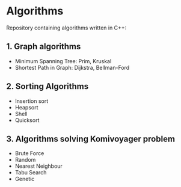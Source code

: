 # Algorithms
Repository containing algorithms written in C++:

## 1. Graph algorithms
- Minimum Spanning Tree: Prim, Kruskal
- Shortest Path in Graph: Dijkstra, Bellman-Ford

## 2. Sorting Algorithms
- Insertion sort
- Heapsort
- Shell
- Quicksort

## 3. Algorithms solving Komivoyager problem
- Brute Force
- Random
- Nearest Neighbour
- Tabu Search
- Genetic
